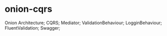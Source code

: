 # onion-cqrs
Onion Architecture; CQRS; Mediator; ValidationBehaviour; LogginBehaviour; FluentValidation; Swagger;  

